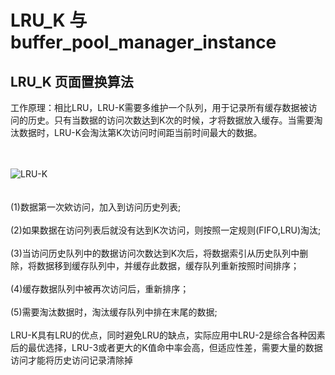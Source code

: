 # LRU_K 与 buffer_pool_manager_instance

## LRU_K 页面置换算法

工作原理：相比LRU，LRU-K需要多维护一个队列，用于记录所有缓存数据被访问的历史。只有当数据的访问次数达到K次的时候，才将数据放入缓存。当需要淘汰数据时，LRU-K会淘汰第K次访问时间距当前时间最大的数据。<br><br><br>

![LRU-K](../../imgs/LRU-K.png "LRU-K")
<br><br><br>
(1)数据第一次欸访问，加入到访问历史列表;<br><br>
(2)如果数据在访问列表后就没有达到K次访问，则按照一定规则(FIFO,LRU)淘汰;<br><br>
(3)当访问历史队列中的数据访问次数达到K次后，将数据索引从历史队列中删除，将数据移到缓存队列中，并缓存此数据，缓存队列重新按照时间排序；<br><br>
(4)缓存数据队列中被再次访问后，重新排序；<br><br>
(5)需要淘汰数据时，淘汰缓存队列中排在末尾的数据;<br><br>
LRU-K具有LRU的优点，同时避免LRU的缺点，实际应用中LRU-2是综合各种因素后的最优选择，LRU-3或者更大的K值命中率会高，但适应性差，需要大量的数据访问才能将历史访问记录清除掉
<br><br>
